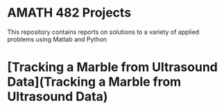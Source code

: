 # AMATH 482 Projects
This repository contains reports on solutions to a variety of applied problems using Matlab and Python

# [Tracking a Marble from Ultrasound Data](Tracking a Marble from Ultrasound Data)

